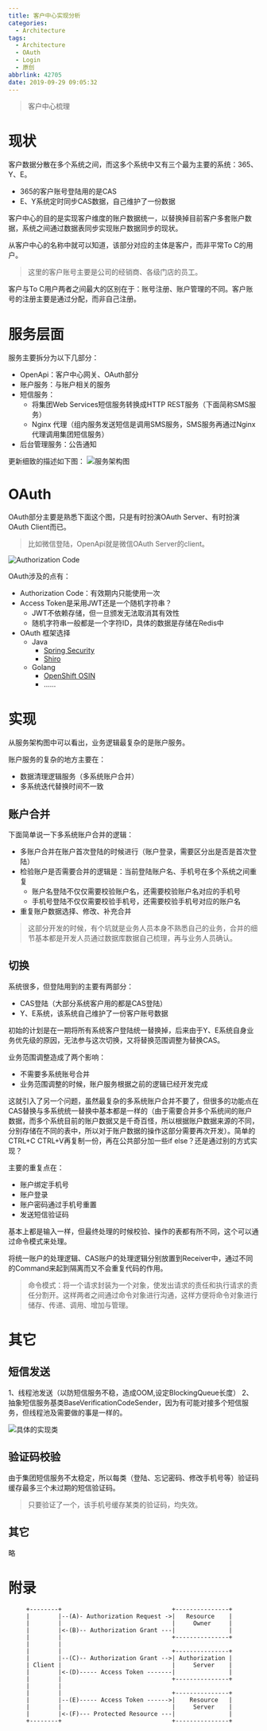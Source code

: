 ```yaml
---
title: 客户中心实现分析
categories:
  - Architecture
tags:
  - Architecture
  - OAuth
  - Login
  - 原创
abbrlink: 42705
date: 2019-09-29 09:05:32
---
```


> 客户中心梳理

<!-- more -->

# 现状
客户数据分散在多个系统之间，而这多个系统中又有三个最为主要的系统：365、Y、E。
* 365的客户账号登陆用的是CAS
* E、Y系统定时同步CAS数据，自己维护了一份数据

客户中心的目的是实现客户维度的账户数据统一，以替换掉目前客户多套账户数据，系统之间通过数据表同步实现账户数据同步的现状。

从客户中心的名称中就可以知道，该部分对应的主体是客户，而非平常To C的用户。

> 这里的客户账号主要是公司的经销商、各级门店的员工。

客户与To C用户两者之间最大的区别在于：账号注册、账户管理的不同。客户账号的注册主要是通过分配，而非自己注册。

# 服务层面

服务主要拆分为以下几部分：
* OpenApi：客户中心网关、OAuth部分
* 账户服务：与账户相关的服务
* 短信服务：
	* 将集团Web Services短信服务转换成HTTP REST服务（下面简称SMS服务）
	* Nginx 代理（组内服务发送短信是调用SMS服务，SMS服务再通过Nginx代理调用集团短信服务）
* 后台管理服务：公告通知

更新细致的描述如下图：
![服务架构图](/images/customer-center-design/客户中心服务架构.png)

# OAuth

<!-- > 本文OAuth 2.0的授权类型为授权码（OAuth 2.0 Grant Types：Authorization Code） -->

OAuth部分主要是熟悉下面这个图，只是有时扮演OAuth Server、有时扮演OAuth Client而已。

> 比如微信登陆，OpenApi就是微信OAuth Server的client。

![Authorization Code](/images/customer-center-design/oauth_web_server_flow.png)

OAuth涉及的点有：
* Authorization Code：有效期内只能使用一次
* Access Token是采用JWT还是一个随机字符串？
	* JWT不依赖存储，但一旦颁发无法取消其有效性
	* 随机字符串一般都是一个字符ID，具体的数据是存储在Redis中
* OAuth 框架选择
	* Java
		* [Spring Security](https://github.com/spring-projects/spring-security)
		* [Shiro](http://shiro.apache.org)
	* Golang
		* [OpenShift OSIN](https://github.com/openshift/osin)
		* ......

# 实现

从服务架构图中可以看出，业务逻辑最复杂的是账户服务。

账户服务的复杂的地方主要在：
* 数据清理逻辑服务（多系统账户合并）
* 多系统迭代替换时间不一致

## 账户合并
下面简单说一下多系统账户合并的逻辑：
* 多账户合并在账户首次登陆的时候进行（账户登录，需要区分出是否是首次登陆）
* 检验账户是否需要合并的逻辑是：当前登陆账户名、手机号在多个系统之间重复
	* 账户名登陆不仅仅需要校验账户名，还需要校验账户名对应的手机号
	* 手机号登陆不仅仅需要校验手机号，还需要校验手机号对应的账户名
* 重复账户数据选择、修改、补充合并

> 这部分开发的时候，有个坑就是业务人员本身不熟悉自己的业务，合并的细节基本都是开发人员通过数据库数据自己梳理，再与业务人员确认。

## 切换

系统很多，但登陆用到的主要有两部分：
* CAS登陆（大部分系统客户用的都是CAS登陆）
* Y、E系统，该系统自己维护了一份客户账号数据

初始的计划是在一期将所有系统客户登陆统一替换掉，后来由于Y、E系统自身业务优先级的原因，无法参与这次切换，又将替换范围调整为替换CAS。

业务范围调整造成了两个影响：
* 不需要多系统账号合并
* 业务范围调整的时候，账户服务根据之前的逻辑已经开发完成

这就引入了另一个问题，虽然最复杂的多系统账户合并不要了，但很多的功能点在CAS替换与多系统统一替换中基本都是一样的（由于需要合并多个系统间的账户数据，而多个系统目前的账户数据又是千奇百怪，所以根据账户数据来源的不同，分别存储在不同的表中，所以对于账户数据的操作这部分需要再次开发）。简单的CTRL+C CTRL+V再复制一份，再在公共部分加一些if else？还是通过别的方式实现？

主要的重复点在：
* 账户绑定手机号
* 账户登录
* 账户密码通过手机号重置
* 发送短信验证码

基本上都是输入一样，但最终处理的时候校验、操作的表都有所不同，这个可以通过命令模式来处理。

将统一账户的处理逻辑、CAS账户的处理逻辑分别放置到Receiver中，通过不同的Command来起到隔离而又不会重复代码的作用。 

> 命令模式：将一个请求封装为一个对象，使发出请求的责任和执行请求的责任分割开。这样两者之间通过命令对象进行沟通，这样方便将命令对象进行储存、传递、调用、增加与管理。

# 其它
## 短信发送
1、线程池发送（以防短信服务不稳，造成OOM,设定BlockingQueue长度）
2、抽象短信服务基类BaseVerificationCodeSender，因为有可能对接多个短信服务，但线程池及需要做的事是一样的。

![具体的实现类](/images/customer-center-design/CocSmsVerificationCodeSender.png)

## 验证码校验
由于集团短信服务不太稳定，所以每类（登陆、忘记密码、修改手机号等）验证码缓存最多三个未过期的短信验证码。

> 只要验证了一个，该手机号缓存某类的验证码，均失效。

## 其它
略

# 附录

``` text
     +--------+                               +---------------+
     |        |--(A)- Authorization Request ->|   Resource    |
     |        |                               |     Owner     |
     |        |<-(B)-- Authorization Grant ---|               |
     |        |                               +---------------+
     |        |
     |        |                               +---------------+
     |        |--(C)-- Authorization Grant -->| Authorization |
     | Client |                               |     Server    |
     |        |<-(D)----- Access Token -------|               |
     |        |                               +---------------+
     |        |
     |        |                               +---------------+
     |        |--(E)----- Access Token ------>|    Resource   |
     |        |                               |     Server    |
     |        |<-(F)--- Protected Resource ---|               |
     +--------+                               +---------------+
```




